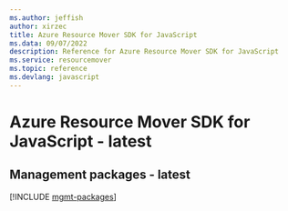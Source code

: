 ```yaml
---
ms.author: jeffish
author: xirzec
title: Azure Resource Mover SDK for JavaScript
ms.data: 09/07/2022
description: Reference for Azure Resource Mover SDK for JavaScript
ms.service: resourcemover
ms.topic: reference
ms.devlang: javascript
---
```

# Azure Resource Mover SDK for JavaScript - latest

## Management packages - latest
[!INCLUDE [mgmt-packages](resource-mover-mgmt-index.md)]